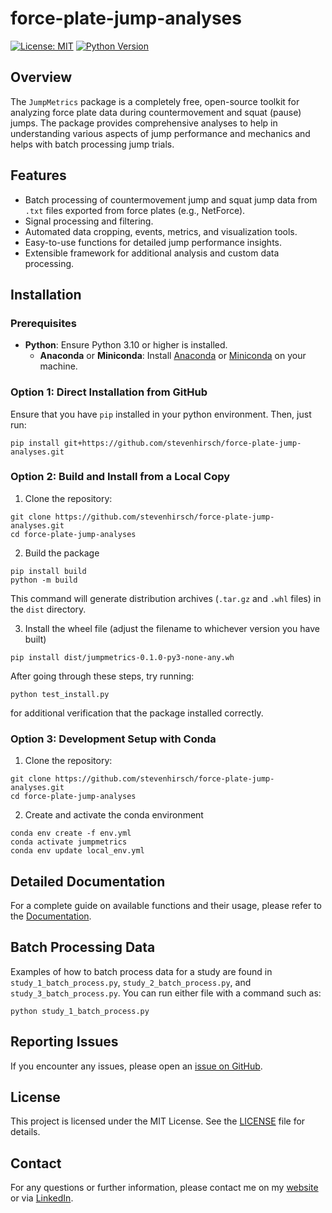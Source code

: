 # force-plate-jump-analyses

[![License: MIT](https://img.shields.io/badge/License-MIT-yellow.svg)](https://opensource.org/licenses/MIT)
[![Python Version](https://img.shields.io/badge/python-3.10%2B-blue.svg)](https://www.python.org/downloads/)

## Overview

The `JumpMetrics` package is a completely free, open-source toolkit for analyzing force plate data during countermovement and squat (pause) jumps. The package provides comprehensive analyses to help in understanding various aspects of jump performance and mechanics and helps with batch processing jump trials.

## Features
- Batch processing of countermovement jump and squat jump data from `.txt` files exported from force plates (e.g., NetForce).
- Signal processing and filtering.
- Automated data cropping, events, metrics, and visualization tools.
- Easy-to-use functions for detailed jump performance insights.
- Extensible framework for additional analysis and custom data processing.

## Installation

### Prerequisites
- **Python**: Ensure Python 3.10 or higher is installed.
    - **Anaconda** or **Miniconda**: Install [Anaconda](https://anaconda.org) or [Miniconda](https://docs.anaconda.com/miniconda/) on your machine.

### Option 1: Direct Installation from GitHub
Ensure that you have `pip` installed in your python environment. Then, just run:
```
pip install git+https://github.com/stevenhirsch/force-plate-jump-analyses.git 
```

### Option 2: Build and Install from a Local Copy
1. Clone the repository:
```
git clone https://github.com/stevenhirsch/force-plate-jump-analyses.git
cd force-plate-jump-analyses
```

2. Build the package
```
pip install build
python -m build
```

This command will generate distribution archives (`.tar.gz` and `.whl` files) in the `dist` directory.

3. Install the wheel file (adjust the filename to whichever version you have built)
```
pip install dist/jumpmetrics-0.1.0-py3-none-any.wh
```

After going through these steps, try running:
```
python test_install.py
```

for additional verification that the package installed correctly.

### Option 3: Development Setup with Conda
1. Clone the repository:
```
git clone https://github.com/stevenhirsch/force-plate-jump-analyses.git
cd force-plate-jump-analyses
```

2. Create and activate the conda environment
```
conda env create -f env.yml
conda activate jumpmetrics
conda env update local_env.yml
```

## Detailed Documentation
For a complete guide on available functions and their usage, please refer to the [Documentation](./docs/index.md).
<!-- 
## Contributing
We welcome contributions! Please read our [Contributing Guide](./CONTRIBUTING.md) to learn how you can help improve this project.
-->

## Batch Processing Data
Examples of how to batch process data for a study are found in `study_1_batch_process.py`,  `study_2_batch_process.py`, and `study_3_batch_process.py`. You can run either file with a command such as:
```
python study_1_batch_process.py
```

## Reporting Issues
If you encounter any issues, please open an [issue on GitHub](https://github.com/stevenhirsch/force-plate-jump-analyses/issues).

## License
This project is licensed under the MIT License. See the [LICENSE](./LICENSE) file for details.

## Contact
For any questions or further information, please contact me on my [website](https://www.stevenhirsch.ca/contact/) or via [LinkedIn](https://www.linkedin.com/in/steven-m-hirsch/).